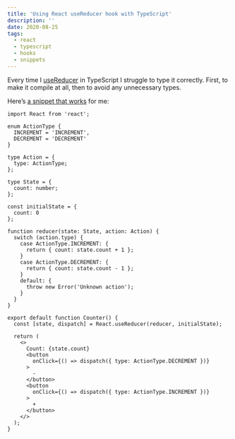 ```yaml
---
title: 'Using React useReducer hook with TypeScript'
description: ''
date: 2020-08-25
tags:
  - react
  - typescript
  - hooks
  - snippets
---
```


Every time I [useReducer](https://reactjs.org/docs/hooks-reference.html#usereducer) in TypeScript I struggle to type it correctly. First, to make it compile at all, then to avoid any unnecessary types.

Here’s [a snippet that works](https://codesandbox.io/s/serene-pine-z4f9x?file=/src/Counter.tsx) for me:

```tsx
import React from 'react';

enum ActionType {
  INCREMENT = 'INCREMENT',
  DECREMENT = 'DECREMENT'
}

type Action = {
  type: ActionType;
};

type State = {
  count: number;
};

const initialState = {
  count: 0
};

function reducer(state: State, action: Action) {
  switch (action.type) {
    case ActionType.INCREMENT: {
      return { count: state.count + 1 };
    }
    case ActionType.DECREMENT: {
      return { count: state.count - 1 };
    }
    default: {
      throw new Error('Unknown action');
    }
  }
}

export default function Counter() {
  const [state, dispatch] = React.useReducer(reducer, initialState);

  return (
    <>
      Count: {state.count}
      <button
        onClick={() => dispatch({ type: ActionType.DECREMENT })}
      >
        -
      </button>
      <button
        onClick={() => dispatch({ type: ActionType.INCREMENT })}
      >
        +
      </button>
    </>
  );
}
```
